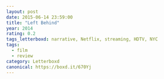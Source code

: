 ```yaml
---
layout: post 
date: 2015-06-14 23:59:00
title: "Left Behind"
year: 2014
rating: 0.2
tags_letterboxd: narrative, Netflix, streaming, HDTV, NYC
tags:
  - film
  - review
category: Letterboxd
canonical: https://boxd.it/670Yj
---
```

